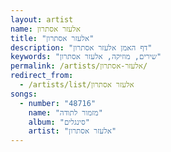 ```yaml
---
layout: artist
name: אלעזר אסתרון
title: "אלעזר אסתרון"
description: "דף האמן אלעזר אסתרון"
keywords: "שירים, מוזיקה, אלעזר אסתרון"
permalink: /artists/אלעזר-אסתרון/
redirect_from:
  - /artists/list/אלעזר אסתרון
songs:
  - number: "48716"
    name: "מזמור לתודה"
    album: "סינגלים"
    artist: "אלעזר אסתרון"
---
```

